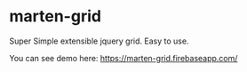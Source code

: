 # marten-grid
Super Simple extensible jquery grid.
Easy to use.


You can see demo here:
https://marten-grid.firebaseapp.com/
